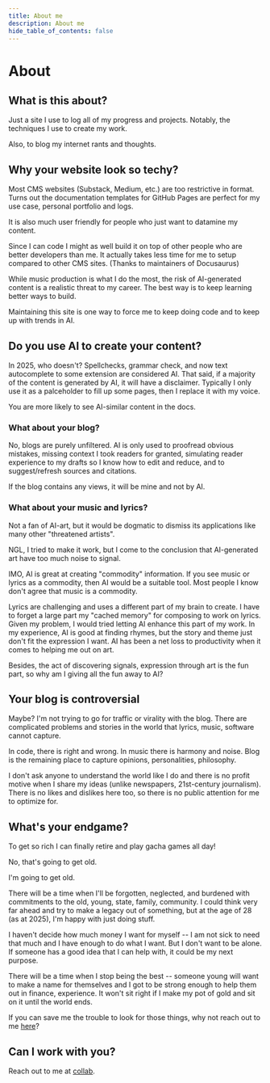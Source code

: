 ```yaml
---
title: About me
description: About me
hide_table_of_contents: false
---
```


# About

## What is this about?

Just a site I use to log all of my progress and projects. Notably, the techniques I use to create my work. 

Also, to blog my internet rants and thoughts. 

## Why your website look so techy?

Most CMS websites (Substack, Medium, etc.) are too restrictive in format. Turns out the documentation templates for GitHub Pages are perfect for my use case, personal portfolio and logs. 

It is also much user friendly for people who just want to datamine my content.

Since I can code I might as well build it on top of other people who are better developers than me. It actually takes less time for me to setup compared to other CMS sites. (Thanks to maintainers of Docusaurus)

While music production is what I do the most, the risk of AI-generated content is a realistic threat to my career. The best way is to keep learning better ways to build. 

Maintaining this site is one way to force me to keep doing code and to keep up with trends in AI.

## Do you use AI to create your content?

In 2025, who doesn't? Spellchecks, grammar check, and now text autocomplete to some extension are considered AI. That said, if a majority of the content is generated by AI, it will have a disclaimer. Typically I only use it as a palceholder to fill up some pages, then I replace it with my voice. 

You are more likely to see AI-similar content in the docs. 

### What about your blog? 

No, blogs are purely unfiltered. AI is only used to proofread obvious mistakes, missing context I took readers for granted, simulating reader experience to my drafts so I know how to edit and reduce, and to suggest/refresh sources and citations. 

If the blog contains any views, it will be mine and not by AI.

### What about your music and lyrics?
Not a fan of AI-art, but it would be dogmatic to dismiss its applications like many other "threatened artists". 

NGL, I tried to make it work, but I come to the conclusion that AI-generated art have too much noise to signal. 

IMO, AI is great at creating "commodity" information. If you see music or lyrics as a commodity, then AI would be a suitable tool. Most people I know don't agree that music is a commodity. 

Lyrics are challenging and uses a different part of my brain to create. I have to forget a large part my "cached memory" for composing to work on lyrics. Given my problem, I would tried letting AI enhance this part of my work. In my experience, AI is good at finding rhymes, but the story and theme just don't fit the expression I want. AI has been a net loss to productivity when it comes to helping me out on art.

Besides, the act of discovering signals, expression through art is the fun part, so why am I giving all the fun away to AI? 

## Your blog is controversial

Maybe? I'm not trying to go for traffic or virality with the blog. There are complicated problems and stories in the world that lyrics, music, software cannot capture. 

In code, there is right and wrong. In music there is harmony and noise. Blog is the remaining place to capture opinions, personalities, philosophy. 

I don't ask anyone to understand the world like I do and there is no profit motive when I share my ideas (unlike newspapers, 21st-century journalism). There is no likes and dislikes here too, so there is no public attention for me to optimize for. 

## What's your endgame? 
To get so rich I can finally retire and play gacha games all day!

No, that's going to get old. 

I'm going to get old. 

There will be a time when I'll be forgotten, neglected, and burdened with commitments to the old, young, state, family, community. I could think very far ahead and try to make a legacy out of something, but at the age of 28 (as at 2025), I'm happy with just doing stuff. 

I haven't decide how much money I want for myself -- I am not sick to need that much and I have enough to do what I want. But I don't want to be alone. If someone has a good idea that I can help with, it could be my next purpose. 

There will be a time when I stop being the best -- someone young will want to make a name for themselves and I got to be strong enough to help them out in finance, experience. It won't sit right if I make my pot of gold and sit on it until the world ends.

If you can save me the trouble to look for those things, why not reach out to me [here](/collab/)? 

## Can I work with you? 

Reach out to me at [collab](/collab/).




